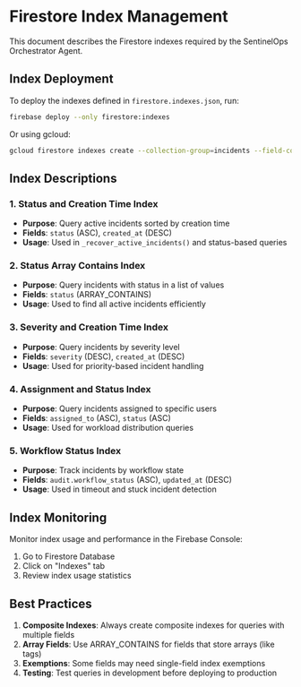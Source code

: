# Firestore Index Management

This document describes the Firestore indexes required by the SentinelOps Orchestrator Agent.

## Index Deployment

To deploy the indexes defined in `firestore.indexes.json`, run:

```bash
firebase deploy --only firestore:indexes
```

Or using gcloud:

```bash
gcloud firestore indexes create --collection-group=incidents --field-config=field-path=status,order=ascending --field-config=field-path=created_at,order=descending
```

## Index Descriptions

### 1. Status and Creation Time Index
- **Purpose**: Query active incidents sorted by creation time
- **Fields**: `status` (ASC), `created_at` (DESC)
- **Usage**: Used in `_recover_active_incidents()` and status-based queries

### 2. Status Array Contains Index
- **Purpose**: Query incidents with status in a list of values
- **Fields**: `status` (ARRAY_CONTAINS)
- **Usage**: Used to find all active incidents efficiently

### 3. Severity and Creation Time Index
- **Purpose**: Query incidents by severity level
- **Fields**: `severity` (DESC), `created_at` (DESC)
- **Usage**: Used for priority-based incident handling

### 4. Assignment and Status Index
- **Purpose**: Query incidents assigned to specific users
- **Fields**: `assigned_to` (ASC), `status` (ASC)
- **Usage**: Used for workload distribution queries

### 5. Workflow Status Index
- **Purpose**: Track incidents by workflow state
- **Fields**: `audit.workflow_status` (ASC), `updated_at` (DESC)
- **Usage**: Used in timeout and stuck incident detection

## Index Monitoring

Monitor index usage and performance in the Firebase Console:
1. Go to Firestore Database
2. Click on "Indexes" tab
3. Review index usage statistics

## Best Practices

1. **Composite Indexes**: Always create composite indexes for queries with multiple fields
2. **Array Fields**: Use ARRAY_CONTAINS for fields that store arrays (like tags)
3. **Exemptions**: Some fields may need single-field index exemptions
4. **Testing**: Test queries in development before deploying to production
